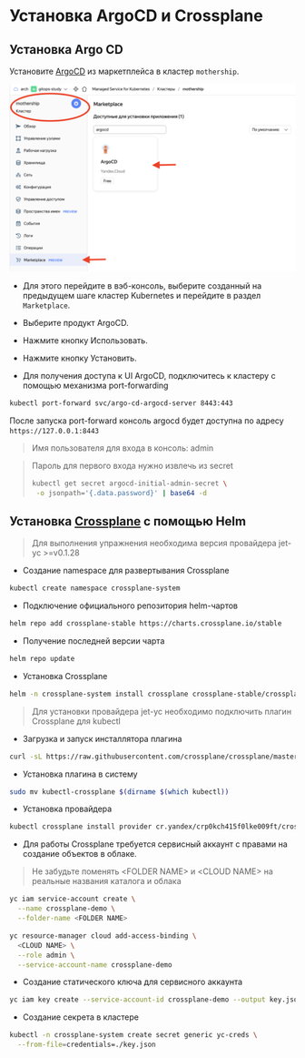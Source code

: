 # Установка ArgoCD и Crossplane

## Установка Argo CD

Установите [ArgoCD](https://argoproj.github.io/cd/) из маркетплейса в кластер `mothership`.

![](../img/argocd0.png)

* Для этого перейдите в вэб-консоль, выберите созданный на предыдущем шаге кластер Kubernetes
и перейдите в раздел `Marketplace`.

* Выберите продукт ArgoCD.

* Нажмите кнопку Использовать.

* Нажмите кнопку Установить.

* Для получения доступа к UI ArgoCD, подключитесь к кластеру
c помощью механизма port-forwarding

```bash
kubectl port-forward svc/argo-cd-argocd-server 8443:443
```

После запуска port-forward консоль argocd будет доступна по адресу `https://127.0.0.1:8443`

> Имя пользователя для входа в консоль: admin

> Пароль для первого входа нужно извлечь из secret
> ```bash
> kubectl get secret argocd-initial-admin-secret \
>  -o jsonpath='{.data.password}' | base64 -d
> ```

## Установка [Crossplane](https://crossplane.io/) с помощью Helm

> Для выполнения упражнения необходима версия провайдера jet-yc >=v0.1.28 

* Создание namespace для развертывания Crossplane

```bash
kubectl create namespace crossplane-system
```

* Подключение официального репозитория helm-чартов

```bash
helm repo add crossplane-stable https://charts.crossplane.io/stable
```

* Получение последней версии чарта

```bash
helm repo update
```

* Установка Crossplane

```bash
helm -n crossplane-system install crossplane crossplane-stable/crossplane
```

> Для установки провайдера jet-yc необходимо подключить плагин Crossplane для kubectl

* Загрузка и запуск инсталлятора плагина

```bash
curl -sL https://raw.githubusercontent.com/crossplane/crossplane/master/install.sh | sh
```

* Установка плагина в систему

```bash
sudo mv kubectl-crossplane $(dirname $(which kubectl))
```

* Установка провайдера

```bash
kubectl crossplane install provider cr.yandex/crp0kch415f0lke009ft/crossplane/provider-jet-yc:v0.1.28
```

* Для работы Crossplane требуется сервисный аккаунт с правами на создание объектов в облаке. 

> Не забудьте поменять \<FOLDER NAME> и \<CLOUD NAME> на реальные названия каталога и облака

```bash
yc iam service-account create \
  --name crossplane-demo \
  --folder-name <FOLDER NAME>
```

```bash
yc resource-manager cloud add-access-binding \
  <CLOUD NAME> \
  --role admin \
  --service-account-name crossplane-demo
```

* Создание статического ключа для сервисного аккаунта

```bash
yc iam key create --service-account-id crossplane-demo --output key.json
```

* Создание секрета в кластере

```bash
kubectl -n crossplane-system create secret generic yc-creds \
  --from-file=credentials=./key.json
```
